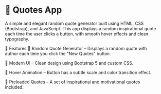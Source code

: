 # 📜 Quotes App 
 A simple and elegant random quote generator built using HTML, CSS (Bootstrap), and JavaScript. This app displays a random inspirational quote each time the user 
 clicks a button, with smooth hover effects and clean typography.

🚀 Features 🎲 Random Quote Generator – Displays a random quote with author each time you click the "New Quotes" button.

🎨 Modern UI – Clean design using Bootstrap 5 and custom CSS.

🌟 Hover Animation – Button has a subtle scale and color transition effect.

 💬 Preloaded Quotes – A set of inspirational and motivational quotes included.
